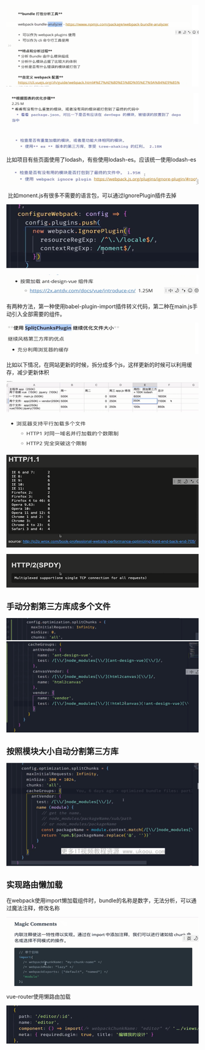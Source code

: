 ![image-20220607143743459](image/image-20220607143743459.png)

![image-20220607144629625](image/image-20220607144629625.png)

​			![image-20220607144657841](image/image-20220607144657841.png)

​			比如项目有些页面使用了lodash，有些使用lodash-es。应该统一使用lodash-es

![image-20220607145022219](image/image-20220607145022219.png)

​           比如monent.js有很多不需要的语言包，可以通过IgnorePlugin插件去掉

![image-20220607144936555](image/image-20220607144936555.png)

![image-20220607150226426](image/image-20220607150226426.png)

​                   有两种方法，第一种使用babel-plugin-import插件转义代码，第二种在main.js手动引入全部需要的组件。

![image-20220607150707404](image/image-20220607150707404.png)

​           比如以下情况，在网站更新的时候，拆分成多个js，这样更新的时候可以利用缓存，减少更新体积

![image-20220607150813593](image/image-20220607150813593.png)

![image-20220607150859504](image/image-20220607150859504.png)

![image-20220607150316392](image/image-20220607150316392.png)

![image-20220607150457028](image/image-20220607150457028.png)

## 手动分割第三方库成多个文件

![image-20220607152706328](image/image-20220607152706328.png)
![image-20220607152631603](image/image-20220607152631603.png)

## 按照模块大小自动分割第三方库

![image-20220607153314257](image/image-20220607153314257.png)

## 实现路由懒加载

在webpack使用import懒加载组件时，bundle的名称是数字，无法分析，可以通过魔法注释，修改名称

![image-20220607154445297](image/image-20220607154445297.png)

vue-router使用懒路由加载

![image-20220607154525832](image/image-20220607154525832.png)

